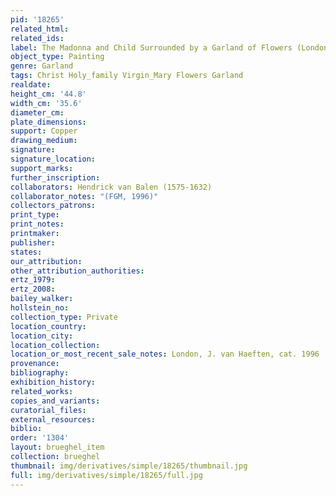 ```yaml
---
pid: '18265'
related_html: 
related_ids: 
label: The Madonna and Child Surrounded by a Garland of Flowers (London, van Haeften)
object_type: Painting
genre: Garland
tags: Christ Holy_family Virgin_Mary Flowers Garland
realdate: 
height_cm: '44.8'
width_cm: '35.6'
diameter_cm: 
plate_dimensions: 
support: Copper
drawing_medium: 
signature: 
signature_location: 
support_marks: 
further_inscription: 
collaborators: Hendrick van Balen (1575-1632)
collaborator_notes: "(FGM, 1996)"
collectors_patrons: 
print_type: 
print_notes: 
printmaker: 
publisher: 
states: 
our_attribution: 
other_attribution_authorities: 
ertz_1979: 
ertz_2008: 
bailey_walker: 
hollstein_no: 
collection_type: Private
location_country: 
location_city: 
location_collection: 
location_or_most_recent_sale_notes: London, J. van Haeften, cat. 1996
provenance: 
bibliography: 
exhibition_history: 
related_works: 
copies_and_variants: 
curatorial_files: 
external_resources: 
biblio: 
order: '1304'
layout: brueghel_item
collection: brueghel
thumbnail: img/derivatives/simple/18265/thumbnail.jpg
full: img/derivatives/simple/18265/full.jpg
---
```

